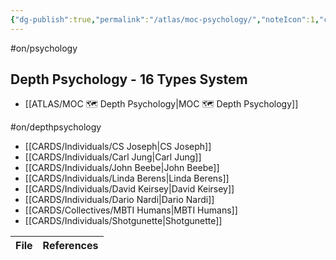 ```yaml
---
{"dg-publish":true,"permalink":"/atlas/moc-psychology/","noteIcon":1,"created":"2022-12-27T18:31:49.166+01:00","updated":"2023-04-20T23:08:06.265+02:00"}
---
```


#on/psychology

## Depth Psychology - 16 Types System
- [[ATLAS/MOC 🗺️ Depth Psychology\|MOC 🗺️ Depth Psychology]]


<div class="transclusion internal-embed is-loaded"><div class="markdown-embed">



#on/depthpsychology 
- [[CARDS/Individuals/CS Joseph\|CS Joseph]]
- [[CARDS/Individuals/Carl Jung\|Carl Jung]]
- [[CARDS/Individuals/John Beebe\|John Beebe]]
- [[CARDS/Individuals/Linda Berens\|Linda Berens]]
- [[CARDS/Individuals/David Keirsey\|David Keirsey]]
- [[CARDS/Individuals/Dario Nardi\|Dario Nardi]]
- [[CARDS/Collectives/MBTI Humans\|MBTI Humans]]
- [[CARDS/Individuals/Shotgunette\|Shotgunette]]

</div></div>


| File | References |
| ---- | ---------- |

